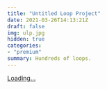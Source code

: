 ```yaml
---
title: "Untitled Loop Project"
date: 2021-03-26T14:13:21Z
draft: false
img: ulp.jpg
hidden: true
categories: 
- "premium"
summary: Hundreds of loops.
---
```

<script src="https://gumroad.com/js/gumroad-embed.js"></script>
<div class="gumroad-product-embed"><a href="https://gumroad.com/l/TdDvx">Loading...</a></div>

